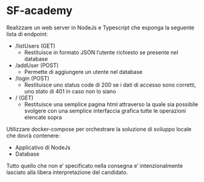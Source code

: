 # SF-academy


Realizzare un web server in NodeJs e Typescript che esponga la seguente lista di endpoint:

- /listUsers (GET)
    - Restituisce in formato JSON l’utente richiesto se presente nel database
- /addUser (POST)
    - Permette di aggiungere un utente nel database
- /login (POST)
    - Restituisce uno status code di 200 se i dati di accesso sono corretti, uno stato di 401 in caso non lo siano
- / (GET)
    - Restituisce una semplice pagina html attraverso la quale sia possibile svolgere con una semplice interfaccia grafica tutte le operazioni elencate sopra

Utilizzare docker-compose per orchestrare la soluzione di sviluppo locale che dovrà contenere:
- Applicativo di NodeJs
- Database

Tutto quello che non e’ specificato nella consegna e’ intenzionalmente lasciato alla libera interpretazione del candidato.
